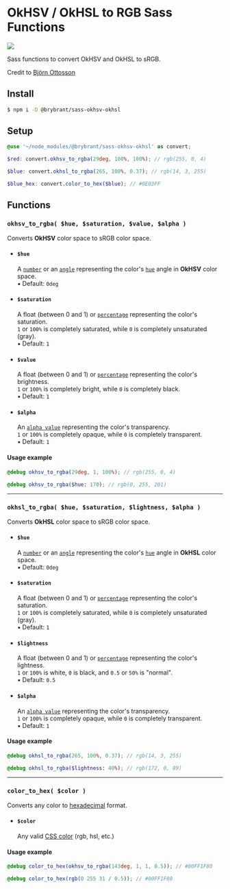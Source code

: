 # OkHSV / OkHSL to RGB Sass Functions

[<img src='https://img.shields.io/npm/v/%40brybrant%2Fsass-okhsv-okhsl'>](https://www.npmjs.com/package/@brybrant/sass-okhsv-okhsl)

Sass functions to convert OkHSV and OkHSL to sRGB.

Credit to [Björn Ottosson](https://bottosson.github.io/posts/colorpicker/)

## Install

```bash
$ npm i -D @brybrant/sass-okhsv-okhsl
```

## Setup

```scss
@use '~/node_modules/@brybrant/sass-okhsv-okhsl' as convert;

$red: convert.okhsv_to_rgba(29deg, 100%, 100%); // rgb(255, 0, 4)

$blue: convert.okhsl_to_rgba(265, 100%, 0.37); // rgb(14, 3, 255)

$blue_hex: convert.color_to_hex($blue); // #0E03FF
```

## Functions

### `okhsv_to_rgba( $hue, $saturation, $value, $alpha )`

  Converts **OkHSV** color space to sRGB color space.

  - #### `$hue`
    A [`number`](https://mdn.io/css_number) or an [`angle`](https://mdn.io/angle) representing the color's [`hue`](https://mdn.io/hue) angle in **OkHSV** color space.\
    &#9642; Default: `0deg`

  - #### `$saturation`
    A float (between 0 and 1) or [`percentage`](https://mdn.io/percentage) representing the color's saturation.\
    `1` or `100%` is completely saturated, while `0` is completely unsaturated (gray).\
    &#9642; Default: `1`

  - #### `$value`
    A float (between 0 and 1) or [`percentage`](https://mdn.io/percentage) representing the color's brightness.\
    `1` or `100%` is completely bright, while `0` is completely black.\
    &#9642; Default: `1`

  - #### `$alpha`
    An [`alpha value`](https://mdn.io/alpha-value) representing the color's transparency.\
    `1` or `100%` is completely opaque, while `0` is completely transparent.\
    &#9642; Default: `1`

  #### Usage example

  ```scss
  @debug okhsv_to_rgba(29deg, 1, 100%); // rgb(255, 0, 4)

  @debug okhsv_to_rgba($hue: 170); // rgb(0, 255, 201)
  ```
___

### `okhsl_to_rgba( $hue, $saturation, $lightness, $alpha )`

  Converts **OkHSL** color space to sRGB color space.

  - #### `$hue`
    A [`number`](https://mdn.io/css_number) or an [`angle`](https://mdn.io/angle) representing the color's [`hue`](https://mdn.io/hue) angle in **OkHSL** color space.\
    &#9642; Default: `0deg`

  - #### `$saturation`
    A float (between 0 and 1) or [`percentage`](https://mdn.io/percentage) representing the color's saturation.\
    `1` or `100%` is completely saturated, while `0` is completely unsaturated (gray).\
    &#9642; Default: `1`

  - #### `$lightness`
    A float (between 0 and 1) or [`percentage`](https://mdn.io/percentage) representing the color's lightness.\
    `1` or `100%` is white, `0` is black, and `0.5` or `50%` is "normal".\
    &#9642; Default: `0.5`

  - #### `$alpha`
    An [`alpha value`](https://mdn.io/alpha-value) representing the color's transparency.\
    `1` or `100%` is completely opaque, while `0` is completely transparent.\
    &#9642; Default: `1`

  #### Usage example

  ```scss
  @debug okhsl_to_rgba(265, 100%, 0.37); // rgb(14, 3, 255)

  @debug okhsl_to_rgba($lightness: 40%); // rgb(172, 0, 89)
  ```
___

### `color_to_hex( $color )`

  Converts any color to [hexadecimal](https://mdn.io/hex-color) format.

  - #### `$color`
    Any valid [CSS color](https://mdn.io/color_value) (rgb, hsl, etc.)

  #### Usage example

  ```scss
  @debug color_to_hex(okhsv_to_rgba(143deg, 1, 1, 0.5)); // #00FF1F80

  @debug color_to_hex(rgb(0 255 31 / 0.5)); // #00FF1F80
  ```
